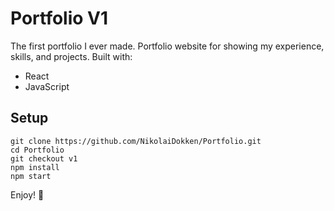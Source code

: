 # Portfolio V1
The first portfolio I ever made. 
Portfolio website for showing my experience, skills, and projects. Built with:
* React
* JavaScript

## Setup
```{sh}
git clone https://github.com/NikolaiDokken/Portfolio.git
cd Portfolio
git checkout v1
npm install
npm start
```

Enjoy! :rocket:

